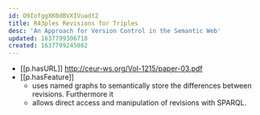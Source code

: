 ```yaml
---
id: O9IofggXK0dBVXIVuadt2
title: R43ples Revisions for Triples
desc: 'An Approach for Version Control in the Semantic Web'
updated: 1637799306718
created: 1637799245082
---
```


- [[p.hasURL]] http://ceur-ws.org/Vol-1215/paper-03.pdf
- [[p.hasFeature]]
  - uses named graphs to semantically store the differences between revisions. Furthermore it
  -  allows direct access and manipulation of revisions with SPARQL. 
